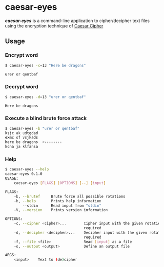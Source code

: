 # caesar-eyes

**_caesar-eyes_** is a command-line application to cipher/decipher text files using the encryption technique of [Caesar Cipher](https://en.wikipedia.org/wiki/Caesar_cipher)

## Usage

### Encrypt word

```bash
$ caesar-eyes -c=13 "Here be dragons"

urer or qentbaf
```

### Decrypt word

```bash
$ caesar-eyes -d=13 "urer or qentbaf"

Here be dragons
```

### Execute a blind brute force attack

```bash
$ caesar-eyes -b "urer or qentbaf"
ksjc ak udtgdad
exmc of vsjkads
here be dragons  <--------
kcna ja klfansa
```

### Help

```bash
$ caesar-eyes --help
caesar-eyes 0.1.0
USAGE:
    caesar-eyes [FLAGS] [OPTIONS] [--] [input]

FLAGS:
    -b, --brutef     Brute force all possible rotations
    -h, --help       Prints help information
        --stdin      Read input from "stdin"
    -V, --version    Prints version information

OPTIONS:
    -c, --cipher <cipher>...        Cipher input with the given rotation(s) - using equals when declaring the flag is
                                    required
    -d, --decipher <decipher>...    Decipher input with the given rotation(s) - using equals when declaring the flag is
                                    required
    -f, --file <file>               Read [input] as a file
    -o, --output <output>           Define an output file

ARGS:
    <input>    Text to (de)cipher
```
